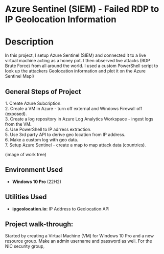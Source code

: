 # Azure Sentinel (SIEM) - Failed RDP to IP Geolocation Information


<h1>Description</h1>
In this project, I setup Azure Sentinel (SIEM) and connected it to a live virtual machine acting as a honey pot. I then observed live attacks (RDP Brute Force) from all around the world. I used a custom PowerShell script to look up the attackers Geolocation information and plot it on the Azure Sentinel Map!\
<br />




<h2>General Steps of Project</h2>
1. Create Azure Subcription.<br />
2. Create a VM in Azure - turn off external and Windows Firewall off (exposed).<br />
3. Create a log repository in Azure Log Analytics Workspace - ingest logs from the VM.<br />
4. Use PowerShell to IP adrress extraction.<br />
5. Use 3rd party API to derive geo location from IP address.<br />
6. Make a custom log with geo data.<br />
7. Setup Azure Sentinel - create a map to map attack data (countries).<br />

(image of work tree) 

<h2>Environment Used </h2>

- <b>Windows 10 Pro</b> (22H2)



<h2>Utilities Used</h2>

- <b>ipgeolocation.io:</b> IP Address to Geolocation API


<h2>Project walk-through:</h2>
Started by creating a Virtual Machine (VM) for Windows 10 Pro and a new resource group. Make an admin username and password as well. For the NIC security group, 
